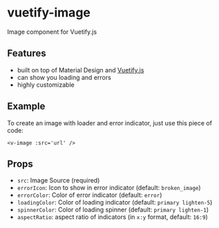 # vuetify-image
Image component for Vuetify.js
## Features
- built on top of Material Design and [Vuetify.js](https://vuetifyjs.com/en)
- can show you loading and errors
- highly customizable
## Example
To create an image with loader and error indicator, just use this piece of code:
```vue
<v-image :src='url' />
```
## Props
- `src`: Image Source (required)
- `errorIcon`: Icon to show in error indicator (default: `broken_image`)
- `errorColor`: Color of error indicator (default: `error`)
- `loadingColor`: Color of loading indicator (default: `primary lighten-5`)
- `spinnerColor`: Color of loading spinner (default: `primary lighten-1`)
- `aspectRatio`: aspect ratio of indicators (in `x:y` format, default: `16:9`)